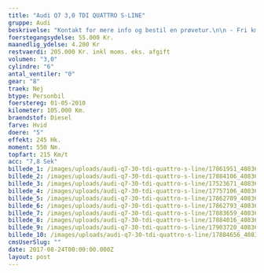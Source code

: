 ```yaml
---
title: "Audi Q7 3,0 TDI QUATTRO S-LINE"
gruppe: Audi
beskrivelse: "Kontakt for mere info og bestil en prøvetur.\n\n - Fri km. \n\n - Klar til levering.\n\n - Mulighed for mekaniskgaranti.\n\n  ✔ Ingen km-begrænsning: Kør så meget du vil i hele perioden.\n\n ✔ Garantiforsikring tilbydes: Ingen uventede værksteds regninger.\n\n ✔ Mulighed for billig forsikring \n\n ✔ Vaskekort til Cirkel K: Vask bilen i hele landet hos Cirkel K.\n\n ✔ Skal vi hjælpe dig med at finde drømmebilen, tilbyder vi Danmarks bedste leasingpakker.\n\n"
foerstegangsydelse: 55.000 Kr.
maanedlig_ydelse: 4.200 Kr
restvaerdi: 205.000 Kr. inkl moms. eks. afgift
volumen: "3,0"
cylindre: "6"
antal_ventiler: "0"
gear: "8"
traek: Nej
btype: Personbil
foerstereg: 01-05-2010
kilometer: 105.000 Km.
braendstof: Diesel
farve: Hvid
doere: "5"
effekt: 245 Hk.
moment: 550 Nm.
topfart: 215 Km/t
acc: "7,8 Sek"
billede_1: /images/uploads/audi-q7-30-tdi-quattro-s-line/17861951_408360619520531_6018565657071073353_n.jpg
billede_2: /images/uploads/audi-q7-30-tdi-quattro-s-line/17884106_408360636187196_7953324372646091384_n.jpg
billede_3: /images/uploads/audi-q7-30-tdi-quattro-s-line/17523671_408360689520524_2156634609402775786_n.jpg
billede_4: /images/uploads/audi-q7-30-tdi-quattro-s-line/17757106_408360836187176_7528065434084442020_n.jpg
billede_5: /images/uploads/audi-q7-30-tdi-quattro-s-line/17862709_408360839520509_8344391983134284986_n.jpg
billede_6: /images/uploads/audi-q7-30-tdi-quattro-s-line/17862793_408360979520495_6867436940056214927_n.jpg
billede_7: /images/uploads/audi-q7-30-tdi-quattro-s-line/17883659_408361049520488_2729889713985787932_n.jpg
billede_8: /images/uploads/audi-q7-30-tdi-quattro-s-line/17884016_408360906187169_2278801479644937088_n.jpg
billede_9: /images/uploads/audi-q7-30-tdi-quattro-s-line/17903720_408361012853825_7819813745861037342_n.jpg
billede_10: /images/uploads/audi-q7-30-tdi-quattro-s-line/17884656_408361016187158_408662119179369111_n.jpg
cmsUserSlug: ""
date: 2017-08-24T00:00:00.000Z
layout: post
---
```


